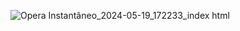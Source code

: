 ![Opera Instantâneo_2024-05-19_172233_index html](https://github.com/RaykaCarvalho/Formul-rio-/assets/166849999/b389ac9e-d424-4c1f-8f8e-e763a76993e0)
